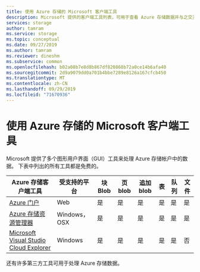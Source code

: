 ```yaml
---
title: 使用 Azure 存储的 Microsoft 客户端工具
description: Microsoft 提供的客户端工具列表，可用于查看 Azure 存储数据并与之交互。
services: storage
author: tamram
ms.service: storage
ms.topic: conceptual
ms.date: 09/27/2019
ms.author: tamram
ms.reviewer: dineshm
ms.subservice: common
ms.openlocfilehash: b02a08b7e8d8b867df820868b72a0ce14b6afa40
ms.sourcegitcommit: 2d9a9079dd0a701b4bbe7289e8126a167cfcb450
ms.translationtype: MT
ms.contentlocale: zh-CN
ms.lasthandoff: 09/29/2019
ms.locfileid: "71670936"
---
```

# <a name="microsoft-client-tools-for-working-with-azure-storage"></a>使用 Azure 存储的 Microsoft 客户端工具

Microsoft 提供了多个图形用户界面（GUI）工具来处理 Azure 存储帐户中的数据。 下表中列出的所有工具都是免费的。

| Azure 存储客户端工具                 | 受支持的平台 | 块 Blob | 页 blob | 追加 blob | 表 | 队列 | 文件 |
|-------------------------------------------|---------------------|------------|-----------|-------------|--------|--------|-------|
| [Azure 门户](https://portal.azure.com)                    | Web                 | 是          | 是         | 是           | 是      | 是      | 是     |
| [Azure 存储资源管理器](https://azure.microsoft.com/features/storage-explorer/)          | Windows，OSX        | 是          | 是         | 是           | 是      | 是      | 是     |
| [Microsoft Visual Studio Cloud Explorer](/visualstudio/azure/vs-azure-tools-resources-managing-with-cloud-explorer) | Windows             | 是          | 是         | 是           | 是      | 是      | 否      |

还有许多第三方工具可用于处理 Azure 存储数据。

